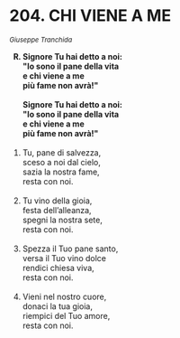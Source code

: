 # 204. CHI VIENE A ME

<sub><i>Giuseppe Tranchida</i></sub>
<ol>
	<b><li type="A" value="18">Signore Tu hai detto a noi:<br>
		"Io sono il pane della vita<br>
		e chi viene a me<br>
		più fame non avrà!"<br><br>
		Signore Tu hai detto a noi:<br>
		"Io sono il pane della vita<br>
		e chi viene a me<br>
		più fame non avrà!"</li></b><br>
	<li value="1">Tu, pane di salvezza,<br>
		sceso a noi dal cielo,<br>
		sazia la nostra fame,<br>
		resta con noi.</li><br>
	<li>Tu vino della gioia,<br>
		festa dell’alleanza,<br>
		spegni la nostra sete,<br>
		resta con noi.</li><br>
	<li>Spezza il Tuo pane santo,<br>
		versa il Tuo vino dolce<br>
		rendici chiesa viva,<br>
		resta con noi.</li><br>
	<li>Vieni nel nostro cuore,<br>
		donaci la tua gioia,<br>
		riempici del Tuo amore,<br>
		resta con noi.</li>
</ol>
